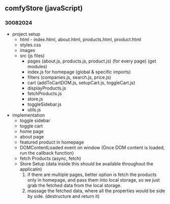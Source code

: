 ## comfyStore (javaScript)

### 30082024
- project setup
    - html - index.html, about.html, products.html, product.html
    - styles.css
    - images
    - src (js files)
        - pages (about.js, products.js, product.js) (for every page) (get modules)
        - index.js for homepage (global & specific imports)
        - filters (companies.js, search.js, price.js)
        - cart (addToCartDOM.js, setupCart.js, toggleCart.js)
        - displayProducts.js
        - fetchProducts.js
        - store.js
        - toggleSidebar.js
        - utils.js
- implementation
    - toggle sidebar
    - toggle cart
    - home page
    - about page
    - featured product in homepage
    - DOMContentLoaded event on window (Once DOM content is loaded, run the callback function)
    - fetch Products (async, fetch)
    - Store Setup (data inside this should be available throughout the applicatin)
       1. if there are multiple pages, better option is fetch the products only in homepage, and pass them into local storage, so we just grab the fetched data from the local storage. 
       2. massage the fetched data, where all the properties would be side by side. (destructure and return it)

